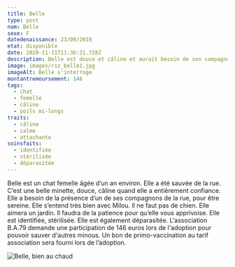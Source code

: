 ```yaml
---
title: Belle
type: post
nom: Belle
sexe: F
datedenaissance: 23/09/2019
etat: disponible
date: 2020-11-11T11:36:21.728Z
description: Belle est douce et câline et aurait besoin de son compagnon Milou
image: images/rsz_belle1.jpg
imageAlt: Belle s'interroge
montantremoursement: 146
tags:
  - chat
  - femelle
  - câline
  - poils mi-longs
traits:
  - câline
  - calme
  - attachante
soinsfaits:
  - identifiée
  - stérilisée
  - déparasitée
---
```

Belle est un chat femelle âgée d’un an environ. Elle a été sauvée de la rue. C’est une belle minette, douce, câline quand elle a entièrement confiance. Elle a besoin de la présence d’un de ses compagnons de la rue, pour être sereine. Elle s’entend très bien avec Milou. Il ne faut pas de chien. Elle aimera un jardin. Il faudra de la patience pour qu’elle vous apprivoise. Elle est identifiée, stérilisée. Elle est également déparasitée. L'association B.A.79 demande une participation de 146 euros lors de l'adoption pour pouvoir sauver d'autres minous. Un bon de primo-vaccination au tarif association sera fourni lors de l’adoption.

![](images/rsz_belle2.jpg "Belle, bien au chaud")